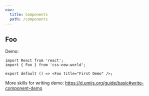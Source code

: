 ```yaml
---
nav:
  title: Components
  path: /components
---
```


## Foo

Demo:

```tsx
import React from 'react';
import { Foo } from 'css-new-world';

export default () => <Foo title="First Demo" />;
```

More skills for writing demo: https://d.umijs.org/guide/basic#write-component-demo
